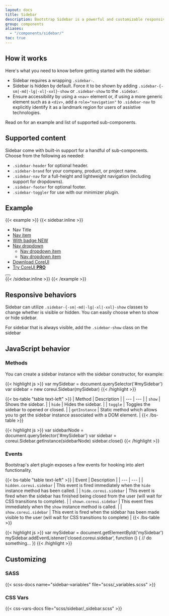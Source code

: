 ```yaml
---
layout: docs
title: Sidebar
description: Bootstrap Sidebar is a powerful and customizable responsive navigation component for any type of vertical navigation. Bootstrap Sidebar come with built-in support for branding, navigation, and more.
group: components
aliases:
  - "/components/sidebar/"
toc: true
---
```


## How it works

Here's what you need to know before getting started with the sidebar:

- Sidebar requires a wrapping `.sidebar-`.
- Sidebar is hidden by default. Force it to be shown by adding `.sidebar-{-sm|-md|-lg|-xl|-xxl}-show` or `.sidebar-show` to the `.sidebar`.
- Ensure accessibility by using a `<nav>` element or, if using a more generic element such as a `<div>`, add a `role="navigation"` to `.sidebar-nav` to explicitly identify it as a landmark region for users of assistive technologies.

Read on for an example and list of supported sub-components.

## Supported content

Sidebar come with built-in support for a handful of sub-components. Choose from the following as needed:

- `.sidebar-header` for optional header.
- `.sidebar-brand` for your company, product, or project name.
- `.sidebar-nav` for a full-height and lightweight navigation (including support for dropdowns).
- `.sidebar-footer` for optional footer.
- `.sidebar-toggler` for use with our minimizer plugin.

## Example

{{< example >}}
{{< sidebar.inline >}}
<div class="sidebar sidebar-show">
  <ul class="sidebar-nav">
    <li class="nav-title">Nav Title</li>
    <li class="nav-item">
      <a class="nav-link" href="#">
        <i class="nav-icon cil-speedometer"></i> Nav item
      </a>
    </li>
    <li class="nav-item">
      <a class="nav-link" href="#">
        <i class="nav-icon cil-speedometer"></i> With badge
        <span class="badge bg-primary">NEW</span>
      </a>
    </li>
    <li class="nav-item nav-group">
      <a class="nav-link nav-group-toggle" href="#">
        <i class="nav-icon cil-puzzle"></i> Nav dropdown
      </a>
      <ul class="nav-group-items">
        <li class="nav-item">
          <a class="nav-link" href="#">
            <i class="nav-icon cil-puzzle"></i> Nav dropdown item
          </a>
        </li>
        <li class="nav-item">
          <a class="nav-link" href="#">
            <i class="nav-icon cil-puzzle"></i> Nav dropdown item
          </a>
        </li>
      </ul>
    </li>
    <li class="nav-item mt-auto">
      <a class="nav-link nav-link-success" href="https://coreui.io">
        <i class="nav-icon cil-cloud-download"></i> Download CoreUI</a>
    </li>
    <li class="nav-item">
      <a class="nav-link nav-link-danger" href="https://coreui.io/pro/">
        <i class="nav-icon cil-layers"></i> Try CoreUI
        <strong>PRO</strong>
      </a>
    </li>
  </ul>
  <button class="sidebar-minimizer c-brand-minimizer" type="button"></button>
</div>
{{< /sidebar.inline >}}
{{< /example >}}

## Responsive behaviors

Sidebar can utilize `.sidebar-{-sm|-md|-lg|-xl|-xxl}-show` classes to change whether is visible or hidden. You can easily choose when to show or hide sidebar.

For sidebar that is always visible, add the `.sidebar-show` class on the sidebar

## JavaScript behavior

### Methods

You can create a sidebar instance with the sidebar constructor, for example:

{{< highlight js >}}
var mySidebar = document.querySelector('#mySidebar')
var sidebar = new coreui.Sidebar(mySidebar)
{{< /highlight >}}


{{< bs-table "table text-left" >}}
| Method | Description |
| --- | --- |
| `show` | Shows the sidebar. |
| `hide` | Hides the sidebar. |
| `toggle` | Toggles the sidebar to opened or closed. |
| `getInstance` | Static method which allows you to get the sidebar instance associated with a DOM element. |
{{< /bs-table >}}

{{< highlight js >}}
var sidebarNode = document.querySelector('#mySidebar')
var sidebar = coreui.Sidebar.getInstance(sidebarNode)
sidebar.close()
{{< /highlight >}}

### Events

Bootstrap's alert plugin exposes a few events for hooking into alert functionality.

{{< bs-table "table text-left" >}}
| Event | Description |
| --- | --- |
| `hidden.coreui.sidebar` | This event is fired immediately when the `hide` instance method has been called. |
| `hide.coreui.sidebar` | This event is fired when the sidebar has finished being closed from the user (will wait for CSS transitions to complete). |
| `shown.coreui.sidebar` | This event fires immediately when the `show` instance method is called. |
| `show.coreui.sidebar` | This event is fired when the sidebar has been made visible to the user (will wait for CSS transitions to complete) |
{{< /bs-table >}}

{{< highlight js >}}
var mySidebar = document.getElementById('mySidebar')
mySidebar.addEventListener('closed.coreui.sidebar', function () {
  // do something…
})
{{< /highlight >}}

## Customizing

### SASS
{{< scss-docs name="sidebar-variables" file="scss/_variables.scss" >}}

### CSS Vars
{{< css-vars-docs file="scss/sidebar/_sidebar.scss" >}}
